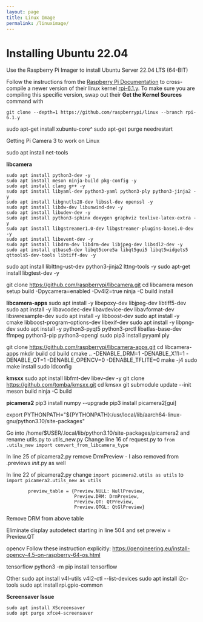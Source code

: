 ```yaml
---
layout: page
title: Linux Image
permalink: /linuximage/
---
```

# Installing Ubuntu 22.04
Use the Raspberry Pi Imager to install Ubuntu Server 22.04 LTS (64-BIT)

Follow the instructions from the [Raspberry Pi Documentation](https://www.raspberrypi.com/documentation/computers/linux_kernel.html#cross-compiling-the-kernel) to cross-compile a newer version of their linux kernel [rpi-6.1.y](https://github.com/raspberrypi/linux). 
To make sure you are compiling this specific version, swap out their **Get the Kernel Sources** command with 
    
    git clone --depth=1 https://github.com/raspberrypi/linux --branch rpi-6.1.y




sudo apt-get install xubuntu-core^
sudo apt-get purge needrestart



Getting Pi Camera 3 to work on Linux

sudo apt install net-tools

**libcamera**

    sudo apt install python3-dev -y
    sudo apt install meson ninja-build pkg-config -y
    sudo apt install clang g++ -y
    sudo apt install libyaml-dev python3-yaml python3-ply python3-jinja2 -y
    sudo apt install libgnutls28-dev libssl-dev openssl -y
    sudo apt install libdw-dev libunwind-dev -y
    sudo apt install libudev-dev -y
    sudo apt install python3-sphinx doxygen graphviz texlive-latex-extra -y
    sudo apt install libgstreamer1.0-dev libgstreamer-plugins-base1.0-dev -y
    sudo apt install libevent-dev -y
    sudo apt install libdrm-dev libdrm-dev libjpeg-dev libsdl2-dev -y
    sudo apt install qtbase5-dev libqt5core5a libqt5gui5 libqt5widgets5 qttools5-dev-tools libtiff-dev -y
sudo apt install liblttng-ust-dev python3-jinja2 lttng-tools -y
sudo apt-get install libgtest-dev -y

git clone https://github.com/raspberrypi/libcamera.git
cd libcamera
meson setup build -Dpycamera=enabled -Dv4l2=true
ninja -C build install



**libcamera-apps**
sudo apt install -y libepoxy-dev libjpeg-dev libtiff5-dev
sudo apt install -y libavcodec-dev libavdevice-dev libavformat-dev libswresample-dev
sudo apt install -y libboost-dev
sudo apt install -y cmake libboost-program-options-dev libexif-dev
sudo apt install -y libpng-dev
sudo apt install -y python3-pyqt5 python3-prctl libatlas-base-dev ffmpeg python3-pip python3-opengl
sudo pip3 install pyyaml ply

git clone https://github.com/raspberrypi/libcamera-apps.git
cd libcamera-apps
mkdir build
cd build
cmake .. -DENABLE_DRM=1 -DENABLE_X11=1 -DENABLE_QT=1 -DENABLE_OPENCV=0 -DENABLE_TFLITE=0
make -j4
sudo make install
sudo ldconfig

**kmsxx**
sudo apt install libfmt-dev libev-dev -y
git clone https://github.com/tomba/kmsxx.git
cd kmsxx 
git submodule update --init
meson build
ninja -C build


**picamera2**
pip3 install numpy --upgrade
pip3 install picamera2[gui]


export PYTHONPATH="${PYTHONPATH}:/usr/local/lib/aarch64-linux-gnu/python3.10/site-packages"

Go into /home/$USER/.local/lib/python3.10/site-packages/picamera2 and rename utils.py to utils_new.py
Change line 16 of request.py to `from .utils_new import convert_from_libcamera_type`

In line 25 of picamera2.py remove DrmPreview - I also removed from .previews _init_.py as well

In line 22 of picamera2.py change `import picamera2.utils as utils` to `import picamera2.utils_new as utils`

            preview_table = {Preview.NULL: NullPreview,
                             Preview.DRM: DrmPreview,
                             Preview.QT: QtPreview,
                             Preview.QTGL: QtGlPreview}
Remove DRM from above table

Eliminate display autodetect starting in line 504 and set preveiw = Preview.QT

opencv
Follow these instruction explicitly: https://qengineering.eu/install-opencv-4.5-on-raspberry-64-os.html 

tensorflow 
python3 -m pip install tensorflow


Other
sudo apt install v4l-utils
v4l2-ctl --list-devices
sudo apt install i2c-tools
sudo apt install rpi.gpio-common

**Screensaver Issue**

    sudo apt install XScreensaver
    sudo apt purge xfce4-screensaver

